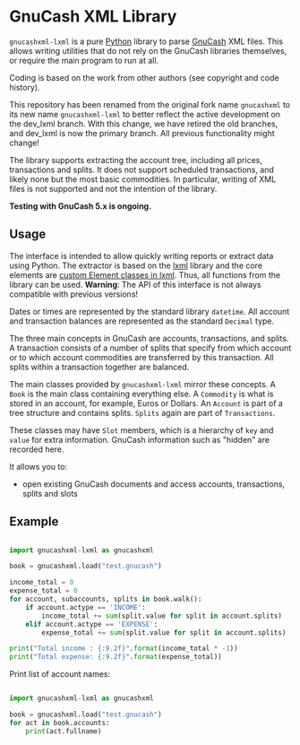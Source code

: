# GnuCash XML Library

`gnucashxml-lxml` is a pure [Python][] library to parse [GnuCash][] XML files.
This allows writing utilities that do not rely on the GnuCash
libraries themselves, or require the main program to run at all.

Coding is based on the work from other authors (see copyright and code history).

This repository has been renamed from the original fork name `gnucashxml` to its new name `gnucashxml-lxml` to better reflect the active development on the dev_lxml branch. With this change, we have retired the old branches, and dev_lxml is now the primary branch. All previous functionality might change!

The library supports extracting the account tree, including all
prices, transactions and splits. It does not support scheduled 
transactions, and likely none but the most basic commodities. In 
particular, writing of XML files is not supported and not the intention of the library.

**Testing with GnuCash 5.x is ongoing.**

[python]: http://www.python.org/
[gnucash]: http://www.gnucash.org/

## Usage

The interface is intended to allow quickly writing reports or extract data
using Python. The extractor is based on the [lxml][] library and the core
elements are [custom Element classes in lxml][]. Thus, all functions from the
library can be used. **Warning**: The API of this interface is not always 
compatible with previous versions!

Dates or times are represented by the standard library `datetime`. All account
and transaction balances are represented as the standard `Decimal` type.


The three main concepts in GnuCash are accounts, transactions, and
splits. A transaction consists of a number of splits that specify from
which account or to which account commodities are transferred by this
transaction. All splits within a transaction together are balanced.

The main classes provided by `gnucashxml-lxml` mirror these concepts. A
`Book` is the main class containing everything else. A `Commodity` is
what is stored in an account, for example, Euros or Dollars. An
`Account` is part of a tree structure and contains splits. `Splits`
again are part of `Transactions`.

These classes may have `Slot` members, which is a hierarchy of `key`
and `value` for extra information. GnuCash information such as "hidden" are
recorded here.

It allows you to:
- open existing GnuCash documents and access accounts, transactions, splits and slots

[lxml]: https://lxml.de
[custom element classes in lxml]: https://lxml.de/element_classes.html
## Example

```Python

import gnucashxml-lxml as gnucashxml

book = gnucashxml.load("test.gnucash")

income_total = 0
expense_total = 0
for account, subaccounts, splits in book.walk():
    if account.actype == 'INCOME':
        income_total += sum(split.value for split in account.splits)
    elif account.actype == 'EXPENSE':
        expense_total += sum(split.value for split in account.splits)

print("Total income : {:9.2f}".format(income_total * -1))
print("Total expense: {:9.2f}".format(expense_total))
```

Print list of account names:

```Python

import gnucashxml-lxml as gnucashxml

book = gnucashxml.load("test.gnucash")
for act in book.accounts:
    print(act.fullname)
```
